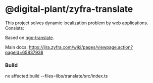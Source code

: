 # @digital-plant/zyfra-translate

This project solves dynamic localization problem by web applications. Consists:

Based on [ngx-translate](https://github.com/ngx-translate/core).

Main docs: https://jira.zyfra.com/wiki/pages/viewpage.action?pageId=65837938

### Build

nx affected:build --files=libs/translate/src/index.ts
